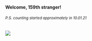 #### Welcome, 159th stranger!

###### <sup>P.S. counting started approximately in 10.01.21</sup>

<img src="https://kraftwerk28.pp.ua/vcnt.png"></img>
